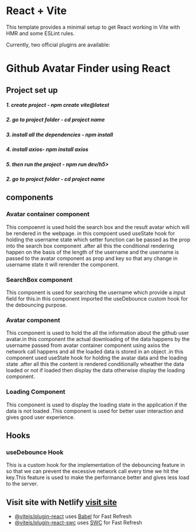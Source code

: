 # React + Vite

This template provides a minimal setup to get React working in Vite with HMR and some ESLint rules.

Currently, two official plugins are available:

<h1>Github Avatar Finder using React</h1>

<h2>Project set up</h2>
<h5>1. create project - npm create vite@latest</h5>
<h5>2. go to project folder - cd project name</h5>
<h5>3. install all the dependencies - npm install</h5>
<h5>4. install axios- npm install axios</h5>
<h5>5. then run the project - npm run dev/h5>
<h5>2. go to project folder - cd project name</h5>

<h2>components</h2>

<h3>Avatar container component</h3>
<P>This compoennt is used hold the search box and the result avatar which will be rendered in the webpage. in this compoent used useState hook for holding the username state which setter function can be passed as the prop into the search box component .after all this the conditional rendering happen on the basis of the length of the username and the username is passed to the avatar component as prop and key so that any change in username state it will rerender the component.</P>

<h3>SearchBox component</h3>
<P>This component is used for searching the username which provide a input field for this.in this component imported the useDebounce custom hook for the debouncing purpose.</P>

<h3>Avatar component</h3>
<p>This component is used to hold the all the information about the github user avatar.in this component the actual downloading of the data happens by the username passed from avatar container component using axios the network call happens and all the loaded data is stored in an object .in this component used useState hook for holding the avatar data and the loading state .after all this the content is rendered conditionally wheather the data loaded or not if loaded then display the data otherwise display the loading component.</p>

<h3>Loading Component</h3>
<p>This component is used to display the loading state in the application if the data is not loaded .This component is used for better user interaction and gives good user experience.</p>

<h2>Hooks</h2>
<h3>useDebounce Hook</h3>
<P>This is a custom hook for the implementation of the debouncing feature in so that we can prevent the excessive network call every time we hit the key.This feature is used to make the performance better and gives less load to the server.</P>


<h2>Visit site with Netlify <a href="https://nikhil-github-avatar-finder.netlify.app">visit site</a></h2>

- [@vitejs/plugin-react](https://github.com/vitejs/vite-plugin-react/blob/main/packages/plugin-react/README.md) uses [Babel](https://babeljs.io/) for Fast Refresh
- [@vitejs/plugin-react-swc](https://github.com/vitejs/vite-plugin-react-swc) uses [SWC](https://swc.rs/) for Fast Refresh
